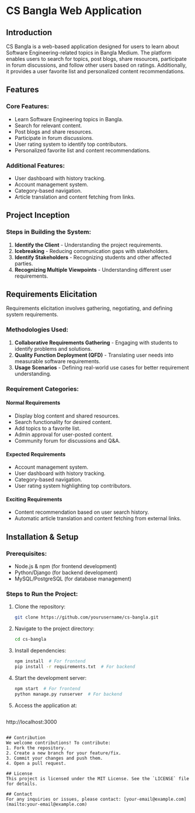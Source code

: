# CS Bangla Web Application

## Introduction
CS Bangla is a web-based application designed for users to learn about Software Engineering-related topics in Bangla Medium. The platform enables users to search for topics, post blogs, share resources, participate in forum discussions, and follow other users based on ratings. Additionally, it provides a user favorite list and personalized content recommendations.

## Features
### Core Features:
- Learn Software Engineering topics in Bangla.
- Search for relevant content.
- Post blogs and share resources.
- Participate in forum discussions.
- User rating system to identify top contributors.
- Personalized favorite list and content recommendations.

### Additional Features:
- User dashboard with history tracking.
- Account management system.
- Category-based navigation.
- Article translation and content fetching from links.

## Project Inception
### Steps in Building the System:
1. **Identify the Client** - Understanding the project requirements.
2. **Icebreaking** - Reducing communication gaps with stakeholders.
3. **Identify Stakeholders** - Recognizing students and other affected parties.
4. **Recognizing Multiple Viewpoints** - Understanding different user requirements.

## Requirements Elicitation
Requirements elicitation involves gathering, negotiating, and defining system requirements. 

### Methodologies Used:
1. **Collaborative Requirements Gathering** - Engaging with students to identify problems and solutions.
2. **Quality Function Deployment (QFD)** - Translating user needs into measurable software requirements.
3. **Usage Scenarios** - Defining real-world use cases for better requirement understanding.

### Requirement Categories:
#### Normal Requirements
- Display blog content and shared resources.
- Search functionality for desired content.
- Add topics to a favorite list.
- Admin approval for user-posted content.
- Community forum for discussions and Q&A.

#### Expected Requirements
- Account management system.
- User dashboard with history tracking.
- Category-based navigation.
- User rating system highlighting top contributors.

#### Exciting Requirements
- Content recommendation based on user search history.
- Automatic article translation and content fetching from external links.

## Installation & Setup
### Prerequisites:
- Node.js & npm (for frontend development)
- Python/Django (for backend development)
- MySQL/PostgreSQL (for database management)

### Steps to Run the Project:
1. Clone the repository:
   ```sh
   git clone https://github.com/yourusername/cs-bangla.git
   ```
2. Navigate to the project directory:
   ```sh
   cd cs-bangla
   ```
3. Install dependencies:
   ```sh
   npm install  # For frontend
   pip install -r requirements.txt  # For backend
   ```
4. Start the development server:
   ```sh
   npm start  # For frontend
   python manage.py runserver  # For backend
   ```
5. Access the application at:
   ```
http://localhost:3000
   ```

## Contribution
We welcome contributions! To contribute:
1. Fork the repository.
2. Create a new branch for your feature/fix.
3. Commit your changes and push them.
4. Open a pull request.

## License
This project is licensed under the MIT License. See the `LICENSE` file for details.

## Contact
For any inquiries or issues, please contact: [your-email@example.com](mailto:your-email@example.com)